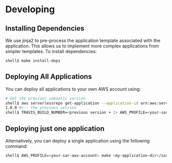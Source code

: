 # Developing

## Installing Dependencies

We use jinja2 to pre-process the application template associated with the application.
This allows us to implement more complex applications from simpler templates. To install dependencies:

```bash
shell$ make install-deps
```

## Deploying All Applications

You can deploy all applications to your own AWS account using:

```bash
# Get the previous semantic version
shell$ aws serverlessrepo get-application --application-id arn:aws:serverlessrepo:us-east-1:623245082754:applications/function-throttles-alarm --query 'Version.SemanticVersion'
1.0.0 #<-- the previous version
shell$ TRAVIS_BUILD_NUMBER=<previous version + 1> AWS_PROFILE=<your-sar-aws-account> make deploy-applications
```

## Deploying just one application

Alternatively, you can deploy a single application using the following command:

```bash
shell$ AWS_PROFILE=<your-sar-aws-account> make <my-application-dir>/sar-template.packaged.yaml
```